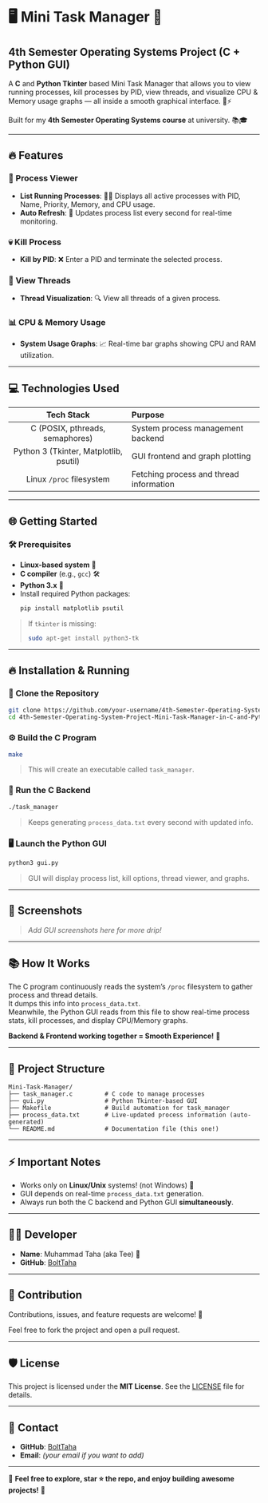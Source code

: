 # 🖥️ Mini Task Manager 🏯
## 4th Semester Operating Systems Project (C + Python GUI)

A **C** and **Python Tkinter** based Mini Task Manager that allows you to view running processes, kill processes by PID, view threads, and visualize CPU & Memory usage graphs — all inside a smooth graphical interface. 🦠⚡️

Built for my **4th Semester Operating Systems course** at university. 📚🎓

---

## 🔥 Features

### 📃 Process Viewer
- **List Running Processes**: 🏃‍♂️ Displays all active processes with PID, Name, Priority, Memory, and CPU usage.
- **Auto Refresh**: 🔄 Updates process list every second for real-time monitoring.

### 💀 Kill Process
- **Kill by PID**: ❌ Enter a PID and terminate the selected process.

### 🧵 View Threads
- **Thread Visualization**: 🔍 View all threads of a given process.

### 📊 CPU & Memory Usage
- **System Usage Graphs**: 📈 Real-time bar graphs showing CPU and RAM utilization.

---

## 💻 Technologies Used

| Tech Stack | Purpose |
|:---------:|:--------|
| C (POSIX, pthreads, semaphores) | System process management backend |
| Python 3 (Tkinter, Matplotlib, psutil) | GUI frontend and graph plotting |
| Linux `/proc` filesystem | Fetching process and thread information |

---

## 🌐 Getting Started

### 🛠️ Prerequisites
- **Linux-based system** 🐧
- **C compiler** (e.g., `gcc`) 🛠️
- **Python 3.x** 🔵
- Install required Python packages:
  ```bash
  pip install matplotlib psutil
  ```

> If `tkinter` is missing:
> ```bash
> sudo apt-get install python3-tk
> ```

---

## 🔥 Installation & Running

### 📅 Clone the Repository
```bash
git clone https://github.com/your-username/4th-Semester-Operating-System-Project-Mini-Task-Manager-in-C-and-Python.git
cd 4th-Semester-Operating-System-Project-Mini-Task-Manager-in-C-and-Python
```

### ⚙️ Build the C Program
```bash
make
```
> This will create an executable called `task_manager`.

### 🚀 Run the C Backend
```bash
./task_manager
```
> Keeps generating `process_data.txt` every second with updated info.

### 🖥️ Launch the Python GUI
```bash
python3 gui.py
```
> GUI will display process list, kill options, thread viewer, and graphs.

---

## 📸 Screenshots

> *Add GUI screenshots here for more drip!*

---

## 📚 How It Works

The C program continuously reads the system’s `/proc` filesystem to gather process and thread details.  
It dumps this info into `process_data.txt`.  
Meanwhile, the Python GUI reads from this file to show real-time process stats, kill processes, and display CPU/Memory graphs.

**Backend & Frontend working together = Smooth Experience!** 🏯

---

## 🏏 Project Structure

```
Mini-Task-Manager/
├── task_manager.c         # C code to manage processes
├── gui.py                 # Python Tkinter-based GUI
├── Makefile               # Build automation for task_manager
├── process_data.txt       # Live-updated process information (auto-generated)
└── README.md              # Documentation file (this one!)
```

---

## ⚡ Important Notes

- Works only on **Linux/Unix** systems! (not Windows) 🐧
- GUI depends on real-time `process_data.txt` generation.
- Always run both the C backend and Python GUI **simultaneously**.

---

## 🧑‍💻 Developer

- **Name**: Muhammad Taha (aka Tee) 🚀
- **GitHub**: [BoltTaha](https://github.com/BoltTaha)

---

## 🎉 Contribution

Contributions, issues, and feature requests are welcome! 🌟

Feel free to fork the project and open a pull request.

---

## 🛡️ License

This project is licensed under the **MIT License**. See the [LICENSE](LICENSE) file for details.

---

## 📢 Contact

- **GitHub**: [BoltTaha](https://github.com/BoltTaha)
- **Email**: *(your email if you want to add)*

---

🌟 **Feel free to explore, star ⭐ the repo, and enjoy building awesome projects!** 💪

